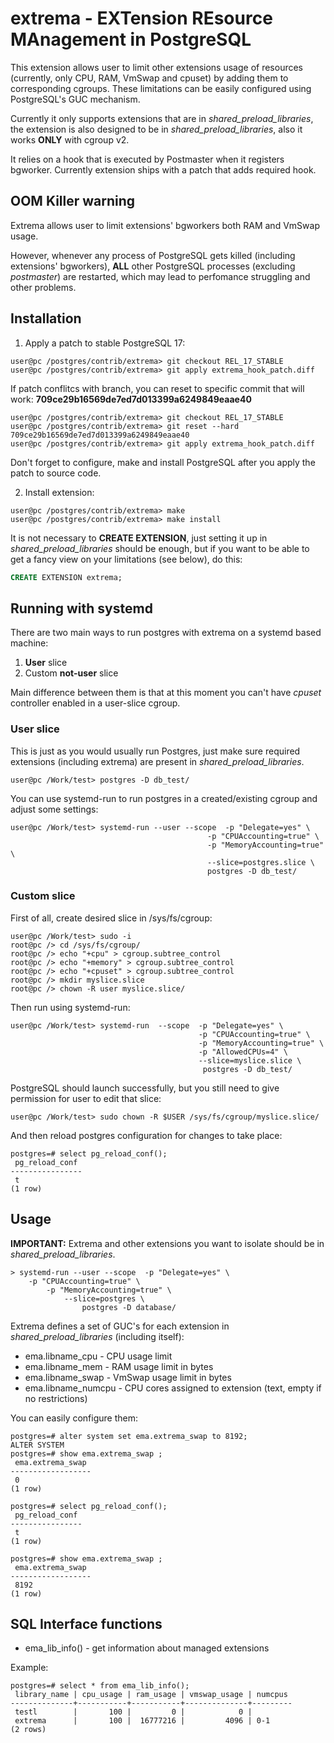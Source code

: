 # extrema - EXTension REsource MAnagement in PostgreSQL 

This extension allows user to limit other extensions usage of resources (currently, only CPU, RAM, VmSwap and cpuset) by adding them to corresponding cgroups. 
These limitations can be easily configured using PostgreSQL's GUC mechanism.

Currently it only supports extensions that are in *shared_preload_libraries*, the extension is also designed to be in *shared_preload_libraries*, also it works **ONLY** with cgroup v2. 

It relies on a hook that is executed by Postmaster when it registers bgworker. 
Currently extension ships with a patch that adds required hook.

## OOM Killer warning

Extrema allows user to limit extensions' bgworkers both RAM and VmSwap usage. 

However, whenever any process of PostgreSQL gets killed (including extensions' bgworkers), **ALL** other PostgreSQL processes (excluding *postmaster*) are restarted, which may lead to perfomance struggling and other problems.

## Installation

1. Apply a patch to stable PostgreSQL 17:

``` shell
user@pc /postgres/contrib/extrema> git checkout REL_17_STABLE
user@pc /postgres/contrib/extrema> git apply extrema_hook_patch.diff
```

If patch conflitcs with branch, you can reset to specific commit that will work:
**709ce29b16569de7ed7d013399a6249849eaae40**
``` shell
user@pc /postgres/contrib/extrema> git checkout REL_17_STABLE
user@pc /postgres/contrib/extrema> git reset --hard 709ce29b16569de7ed7d013399a6249849eaae40
user@pc /postgres/contrib/extrema> git apply extrema_hook_patch.diff
```

Don't forget to configure, make and install PostgreSQL after you apply the patch to source code.


2. Install extension: 
``` shell 
user@pc /postgres/contrib/extrema> make
user@pc /postgres/contrib/extrema> make install
```

It is not necessary to **CREATE EXTENSION**, just setting it up in *shared_preload_libraries* should be enough, but if you want to be able to get a fancy view on your limitations (see below), do this: 
``` sql
CREATE EXTENSION extrema;
```

## Running with systemd

There are two main ways to run postgres with extrema on a systemd based machine:
1. **User** slice 
2. Custom **not-user** slice 

Main difference between them is that at this moment you can't have *cpuset* controller enabled in a user-slice cgroup.

### User slice

This is just as you would usually run Postgres, just make sure required extensions (including extrema) are present in *shared_preload_libraries*.
``` shell
user@pc /Work/test> postgres -D db_test/
```

You can use systemd-run to run postgres in a created/existing cgroup and adjust some settings:

``` shell
user@pc /Work/test> systemd-run --user --scope  -p "Delegate=yes" \
                                            -p "CPUAccounting=true" \
                                            -p "MemoryAccounting=true" \
                                            --slice=postgres.slice \
                                            postgres -D db_test/
```

### Custom slice

First of all, create desired slice in /sys/fs/cgroup:

``` shell
user@pc /Work/test> sudo -i
root@pc /> cd /sys/fs/cgroup/
root@pc /> echo "+cpu" > cgroup.subtree_control
root@pc /> echo "+memory" > cgroup.subtree_control
root@pc /> echo "+cpuset" > cgroup.subtree_control
root@pc /> mkdir myslice.slice
root@pc /> chown -R user myslice.slice/
```

Then run using systemd-run:

``` shell
user@pc /Work/test> systemd-run  --scope  -p "Delegate=yes" \
                                          -p "CPUAccounting=true" \
                                          -p "MemoryAccounting=true" \
                                          -p "AllowedCPUs=4" \
                                          --slice=myslice.slice \
                                           postgres -D db_test/
```

PostgreSQL should launch successfully, but you still need to give permission for user to edit that slice:

``` shell
user@pc /Work/test> sudo chown -R $USER /sys/fs/cgroup/myslice.slice/
```

And then reload postgres configuration for changes to take place:

``` shell
postgres=# select pg_reload_conf();
 pg_reload_conf
----------------
 t
(1 row)
```


## Usage 

**IMPORTANT:** Extrema and other extensions you want to isolate should be in *shared_preload_libraries*. 

``` shell
> systemd-run --user --scope  -p "Delegate=yes" \
    -p "CPUAccounting=true" \
        -p "MemoryAccounting=true" \
            --slice=postgres \
                postgres -D database/
```

Extrema defines a set of GUC's for each extension in *shared_preload_libraries* (including itself):
- ema.libname_cpu - CPU usage limit
- ema.libname_mem - RAM usage limit in bytes
- ema.libname_swap - VmSwap usage limit in bytes
- ema.libname_numcpu - CPU cores assigned to extension (text, empty if no restrictions)

You can easily configure them:

``` shell
postgres=# alter system set ema.extrema_swap to 8192;
ALTER SYSTEM
postgres=# show ema.extrema_swap ;
 ema.extrema_swap
------------------
 0
(1 row)

postgres=# select pg_reload_conf();
 pg_reload_conf
----------------
 t
(1 row)

postgres=# show ema.extrema_swap ;
 ema.extrema_swap
------------------
 8192
(1 row)
```

## SQL Interface functions 

- ema_lib_info() - get information about managed extensions 

Example:

``` shell
postgres=# select * from ema_lib_info();
 library_name | cpu_usage | ram_usage | vmswap_usage | numcpus
--------------+-----------+-----------+--------------+---------
 testl        |       100 |         0 |            0 |
 extrema      |       100 |  16777216 |         4096 | 0-1
(2 rows)
```

